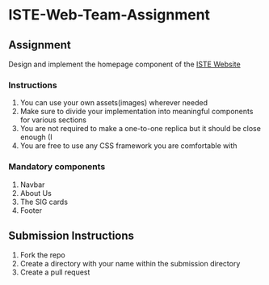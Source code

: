 # ISTE-Web-Team-Assignment
## Assignment
Design and implement the homepage component of the [ISTE Website](https://iste.nitk.ac.in/#/)
### Instructions
1. You can use your own assets(images) wherever needed
2. Make sure to divide your implementation into meaningful components for various sections
3. You are not required to make a one-to-one replica but it should be close enough (I
4. You are free to use any CSS framework you are comfortable with
### Mandatory components
1. Navbar
2. About Us
3. The SIG cards 
4. Footer
## Submission Instructions
1. Fork the repo
2. Create a directory with your name within the submission directory
3. Create a pull request
